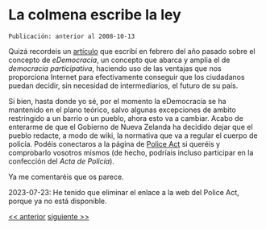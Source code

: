 # La colmena escribe la ley

`Publicación: anterior al 2008-10-13`

Quizá recordeis un [artículo](07.La_voz_de_la_colmena.md) que escribí en febrero del año pasado sobre el concepto de *eDemocracia*, un concepto que abarca y amplia el de *democracia participativa*, haciendo uso de las ventajas que nos proporciona Internet para efectivamente conseguir que los ciudadanos puedan decidir, sin necesidad de intermediarios, el futuro de su país.

Si bien, hasta donde yo sé, por el momento la eDemocracia se ha mantenido en el plano teórico, salvo algunas excepciones de ambito restringido a un barrio o un pueblo, ahora esto va a cambiar. Acabo de enterarme de que el Gobierno de Nueva Zelanda ha decidido dejar que el pueblo redacte, a modo de wiki, la normativa que va a regular el cuerpo de policía. Podéis conectaros a la página de [Police Act](http://wiki.policeact.govt.nz) si queréis y comprobarlo vosotros mismos (de hecho, podríais incluso participar en la confección del *Acta de Policía*).

Ya me comentaréis que os parece.

2023-07-23: He tenido que eliminar el enlace a la web del Police Act, porque ya no está disponible.

[<< anterior](09._La_caihda_del_imperio_de_los_ratones.md) [siguiente >>](11.La_vigencia_de_una_constituciohn_rechazada.md)
